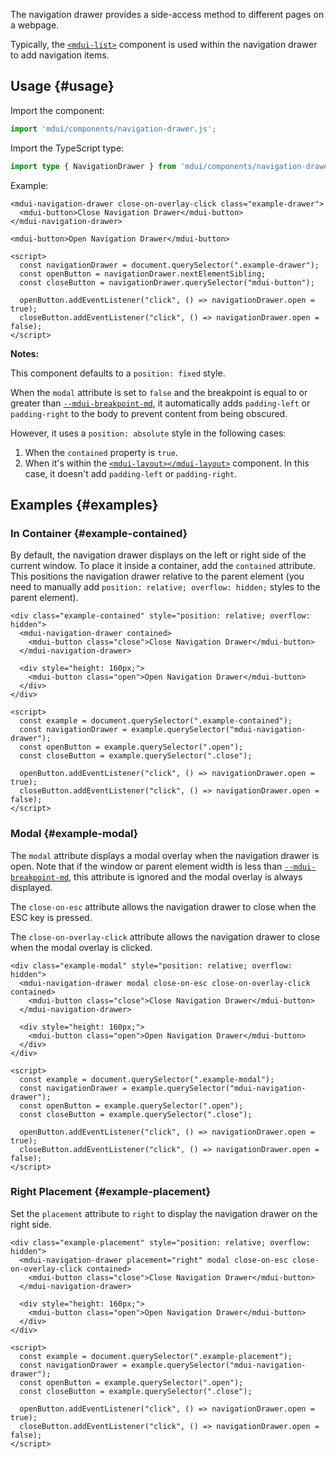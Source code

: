 The navigation drawer provides a side-access method to different pages on a webpage.

Typically, the [`<mdui-list>`](/en/docs/2/components/list) component is used within the navigation drawer to add navigation items.

## Usage {#usage}

Import the component:

```js
import 'mdui/components/navigation-drawer.js';
```

Import the TypeScript type:

```ts
import type { NavigationDrawer } from 'mdui/components/navigation-drawer.js';
```

Example:

```html,example
<mdui-navigation-drawer close-on-overlay-click class="example-drawer">
  <mdui-button>Close Navigation Drawer</mdui-button>
</mdui-navigation-drawer>

<mdui-button>Open Navigation Drawer</mdui-button>

<script>
  const navigationDrawer = document.querySelector(".example-drawer");
  const openButton = navigationDrawer.nextElementSibling;
  const closeButton = navigationDrawer.querySelector("mdui-button");

  openButton.addEventListener("click", () => navigationDrawer.open = true);
  closeButton.addEventListener("click", () => navigationDrawer.open = false);
</script>
```

**Notes:**

This component defaults to a `position: fixed` style.

When the `modal` attribute is set to `false` and the breakpoint is equal to or greater than [`--mdui-breakpoint-md`](/en/docs/2/styles/design-tokens#breakpoint), it automatically adds `padding-left` or `padding-right` to the body to prevent content from being obscured.

However, it uses a `position: absolute` style in the following cases:

1. When the `contained` property is `true`.
2. When it's within the [`<mdui-layout></mdui-layout>`](/en/docs/2/components/layout) component. In this case, it doesn't add `padding-left` or `padding-right`.

## Examples {#examples}

### In Container {#example-contained}

By default, the navigation drawer displays on the left or right side of the current window. To place it inside a container, add the `contained` attribute. This positions the navigation drawer relative to the parent element (you need to manually add `position: relative; overflow: hidden;` styles to the parent element).

```html,example,expandable
<div class="example-contained" style="position: relative; overflow: hidden">
  <mdui-navigation-drawer contained>
    <mdui-button class="close">Close Navigation Drawer</mdui-button>
  </mdui-navigation-drawer>

  <div style="height: 160px;">
    <mdui-button class="open">Open Navigation Drawer</mdui-button>
  </div>
</div>

<script>
  const example = document.querySelector(".example-contained");
  const navigationDrawer = example.querySelector("mdui-navigation-drawer");
  const openButton = example.querySelector(".open");
  const closeButton = example.querySelector(".close");

  openButton.addEventListener("click", () => navigationDrawer.open = true);
  closeButton.addEventListener("click", () => navigationDrawer.open = false);
</script>
```

### Modal {#example-modal}

The `modal` attribute displays a modal overlay when the navigation drawer is open. Note that if the window or parent element width is less than [`--mdui-breakpoint-md`](/en/docs/2/styles/design-tokens#breakpoint), this attribute is ignored and the modal overlay is always displayed.

The `close-on-esc` attribute allows the navigation drawer to close when the ESC key is pressed.

The `close-on-overlay-click` attribute allows the navigation drawer to close when the modal overlay is clicked.

```html,example,expandable
<div class="example-modal" style="position: relative; overflow: hidden">
  <mdui-navigation-drawer modal close-on-esc close-on-overlay-click contained>
    <mdui-button class="close">Close Navigation Drawer</mdui-button>
  </mdui-navigation-drawer>

  <div style="height: 160px;">
    <mdui-button class="open">Open Navigation Drawer</mdui-button>
  </div>
</div>

<script>
  const example = document.querySelector(".example-modal");
  const navigationDrawer = example.querySelector("mdui-navigation-drawer");
  const openButton = example.querySelector(".open");
  const closeButton = example.querySelector(".close");

  openButton.addEventListener("click", () => navigationDrawer.open = true);
  closeButton.addEventListener("click", () => navigationDrawer.open = false);
</script>
```

### Right Placement {#example-placement}

Set the `placement` attribute to `right` to display the navigation drawer on the right side.

```html,example,expandable
<div class="example-placement" style="position: relative; overflow: hidden">
  <mdui-navigation-drawer placement="right" modal close-on-esc close-on-overlay-click contained>
    <mdui-button class="close">Close Navigation Drawer</mdui-button>
  </mdui-navigation-drawer>

  <div style="height: 160px;">
    <mdui-button class="open">Open Navigation Drawer</mdui-button>
  </div>
</div>

<script>
  const example = document.querySelector(".example-placement");
  const navigationDrawer = example.querySelector("mdui-navigation-drawer");
  const openButton = example.querySelector(".open");
  const closeButton = example.querySelector(".close");

  openButton.addEventListener("click", () => navigationDrawer.open = true);
  closeButton.addEventListener("click", () => navigationDrawer.open = false);
</script>
```
